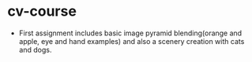 # cv-course

* First assignment includes basic image pyramid blending(orange and apple, eye and hand examples) and also a scenery creation with cats and dogs.
